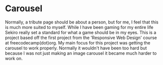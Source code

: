# Carousel
 
Normally, a tribute page should be about a person, but for me, I feel that this is much more suited to myself. While I have been gaming for my entire life Sekiro really set a standard for what a game should be in my eyes.
This is a project based off the first project from the 'Responsive Web Design' course at freecodecamp(dot)org. My main focus for this project was getting the carousel to work properly. Normally it wouldn't have been too hard but because I was not just making an image carousel it became much harder to work on. 

